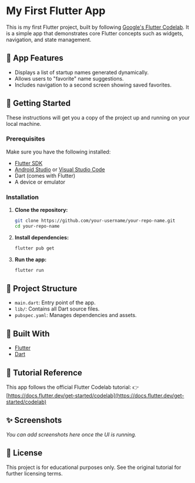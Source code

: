 # My First Flutter App

This is my first Flutter project, built by following [Google's Flutter Codelab](https://docs.flutter.dev/get-started/codelab). It is a simple app that demonstrates core Flutter concepts such as widgets, navigation, and state management.

## 📱 App Features

* Displays a list of startup names generated dynamically.
* Allows users to "favorite" name suggestions.
* Includes navigation to a second screen showing saved favorites.

## 🚀 Getting Started

These instructions will get you a copy of the project up and running on your local machine.

### Prerequisites

Make sure you have the following installed:

* [Flutter SDK](https://docs.flutter.dev/get-started/install)
* [Android Studio](https://developer.android.com/studio) or [Visual Studio Code](https://code.visualstudio.com/)
* Dart (comes with Flutter)
* A device or emulator

### Installation

1. **Clone the repository:**

   ```bash
   git clone https://github.com/your-username/your-repo-name.git
   cd your-repo-name
   ```

2. **Install dependencies:**

   ```bash
   flutter pub get
   ```

3. **Run the app:**

   ```bash
   flutter run
   ```

## 📂 Project Structure

* `main.dart`: Entry point of the app.
* `lib/`: Contains all Dart source files.
* `pubspec.yaml`: Manages dependencies and assets.

## 🧰 Built With

* [Flutter](https://flutter.dev/)
* [Dart](https://dart.dev/)

## 📖 Tutorial Reference

This app follows the official Flutter Codelab tutorial:
👉 [https://docs.flutter.dev/get-started/codelab](https://docs.flutter.dev/get-started/codelab)

## ✨ Screenshots

*You can add screenshots here once the UI is running.*

## 📄 License

This project is for educational purposes only. See the original tutorial for further licensing terms.

